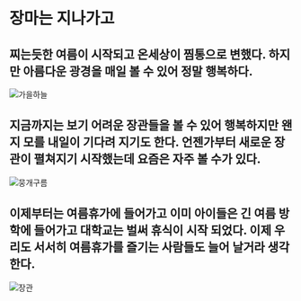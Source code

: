 # 장마는 지나가고
## 찌는듯한 여름이 시작되고 온세상이 찜통으로 변했다.  하지만 아름다운 광경을 매일 볼 수 있어 정말 행복하다.
![가을하늘](_res/20240722_144125.jpg)
## 지금까지는 보기 어려운 장관들을 볼 수 있어 행복하지만 왠지 모를 내일이 기다려 지기도 한다. 언젠가부터 새로운 장관이 펼쳐지기 시작했는데 요즘은 자주 볼 수가 있다.
![뭉개구름](_res/20240722_094631.jpg)
## 이제부터는 여름휴가에 들어가고 이미 아이들은 긴 여름 방학에 들어가고 대학교는 벌써 휴식이 시작 되었다. 이제 우리도 서서히 여름휴가를 즐기는 사람들도 늘어 날거라 생각한다.
![장관](_res/20240722_133040.jpg)